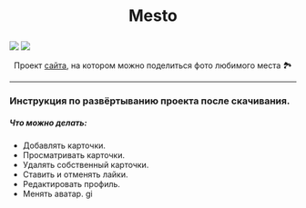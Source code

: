 # <p align="center">Mesto</p>  
<img src="https://img.icons8.com/emoji/96/000000/mountain-cableway.png"/>
<img src="https://img.icons8.com/cute-clipart/64/000000/national-park.png"/>


<p align="center"> Проект <a href='https://artem-chumak.github.io/mesto/'>сайта</a>, на котором можно поделиться фото любимого места 🏞</p>  

---
### Инструкция по развёртыванию проекта после скачивания.

##### Что можно делать:
- Добавлять карточки.
- Просматривать карточки.
- Удалять собственный карточки.
- Ставить и отменять лайки.
- Редактировать профиль.
- Менять аватар.
gi
